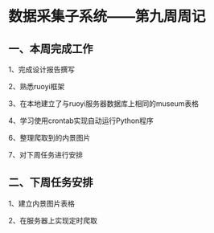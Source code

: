 # 数据采集子系统——第九周周记

## 一、本周完成工作

1、完成设计报告撰写

2、熟悉ruoyi框架

3、在本地建立了与ruoyi服务器数据库上相同的museum表格

4、学习使用crontab实现自动运行Python程序

6、整理爬取到的内景图片

7、对下周任务进行安排

## 二、下周任务安排

1、建立内景图片表格

2、在服务器上实现定时爬取